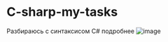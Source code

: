 # C-sharp-my-tasks
Разбираюсь с синтаксисом С# подробнее
![image](https://user-images.githubusercontent.com/85391921/162534928-dd0ed389-1f27-4865-88f0-8ca32d3b5a21.png)
